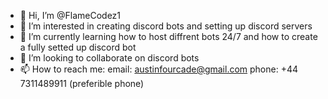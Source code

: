 - 👋 Hi, I’m @FlameCodez1
- 👀 I’m interested in creating discord bots and setting up discord servers
- 🌱 I’m currently learning how to host diffrent bots 24/7 and how to create a fully setted up discord bot
- 💞️ I’m looking to collaborate on discord bots
- 📫 How to reach me: email: austinfourcade@gmail.com phone: +44 7311489911 (preferible phone)

<!---
FlameCodez1/FlameCodez1 is a ✨ special ✨ repository because its `README.md` (this file) appears on your GitHub profile.
You can click the Preview link to take a look at your changes.
--->
